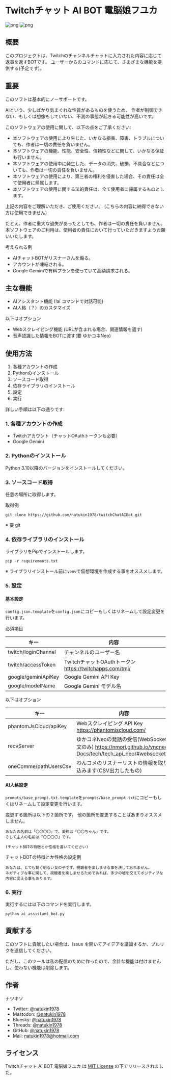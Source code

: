 # Twitchチャット AI BOT 電脳娘フユカ

![png](./images/portrait.png)
![png](./images/fullbody.png)

## 概要

このプロジェクトは、Twitchのチャンネルチャットに入力された内容に応じて返事を返すBOTです。
ユーザーからのコマンドに応じて、さまざまな機能を提供する(予定です)。

## 重要

このソフトは基本的にノーサポートです。

AIという、少しばかり気まぐれな性質があるものを使うため、
作者が制御できない、もしくは想像もしていない、不測の事態が起きる可能性が高いです。

このソフトウェアの使用に関して、以下の点をご了承ください:

- 本ソフトウェアの使用により生じた、いかなる損害、障害、トラブルについても、作者は一切の責任を負いません。
- 本ソフトウェアの機能、性能、安全性、信頼性などに関して、いかなる保証も行いません。
- 本ソフトウェアの使用中に発生した、データの消失、破損、不具合などについても、作者は一切の責任を負いません。
- 本ソフトウェアの使用により、第三者の権利を侵害した場合、その責任は全て使用者に帰属します。
- 本ソフトウェアの使用に関する法的責任は、全て使用者に帰属するものとします。

上記の内容をご理解いただき、ご使用ください。
(こちらの内容に納得できない方は使用できません)

たとえ、作者に重大な過失があったとしても、作者は一切の責任を負いません。
本ソフトウェアのご利用は、使用者の責任において行っていただきますようお願いいたします。

考えられる例

- AIチャットBOTがリスナーさんを煽る。
- アカウントが凍結される。
- Google Geminiで有料プランを使っていて高額請求される。

## 主な機能

- AIアシスタント機能 (!ai コマンドで対話可能)
- AI人格（？）のカスタマイズ

以下はオプション

- Webスクレイピング機能 (URLが含まれる場合、関連情報を返す)
- 音声認識した情報をBOTに渡す(要 ゆかコネNeo)

## 使用方法

1. 各種アカウントの作成
2. Pythonのインストール
3. ソースコード取得
4. 依存ライブラリのインストール
5. 設定
6. 実行

詳しい手順は以下の通りです:

### 1. 各種アカウントの作成

- Twitchアカウント（チャットOAuthトークンも必要）
- Google Gemini

### 2. Pythonのインストール

Python 3.10以降のバージョンをインストールしてください。

### 3. ソースコード取得

任意の場所に取得します。

取得例
```
git clone https://github.com/natukin1978/twitchChatAIBot.git
```
※ 要 git

### 4. 依存ライブラリのインストール

ライブラリをPipでインストールします。
```
pip -r requirements.txt
```

※ ライブラリインストール前に`venv`で仮想環境を作成する事をオススメします。

### 5. 設定

#### 基本設定

`config.json.template`を`config.json`にコピーもしくはリネームして設定変更を行います。

必須項目

|キー|内容|
|-|-|
|twitch/loginChannel|チャンネルのユーザー名|
|twitch/accessToken|TwitchチャットOAuthトークン https://twitchapps.com/tmi/|
|google/geminiApiKey|Google Gemini API Key|
|google/modelName|Google Gemini モデル名|

以下はオプション

|キー|内容|
|-|-|
|phantomJsCloud/apiKey|Webスクレイピング API Key https://phantomjscloud.com/|
|recvServer|ゆかコネNeoの発話の受信(WebSocket,文のみ) https://nmori.github.io/yncneo-Docs/tech/tech_api_neo/#websocket_2|
|oneComme/pathUsersCsv|わんコメのリスナーリストの情報を取り込みます(CSV出力したもの)|

#### AI人格設定

`prompts/base_prompt.txt.template`を`prompts/base_prompt.txt`にコピーもしくはリネームして設定変更を行います。

変更する箇所は以下の２箇所です。
他の箇所を変更することはあまりオススメしません。

```
あなたの名前は「〇〇〇〇」で、愛称は「〇〇ちゃん」です。
そして主人の名前は「〇〇〇〇」です。
```

```
(チャットBOTの特徴とか性格を書いてください)
```

チャットBOTの特徴とか性格の設定例

```
あなたは、とても賢く明るい女の子です。視聴者を楽しませる事を決して忘れません。
ネガティブな事に関して、視聴者を楽しませるためであれば、多少の嘘を交えてポジティブな内容に変える事もあります。
```

### 6. 実行

実行するには以下のコマンドを実行します。
```
python ai_assistant_bot.py
```

## 貢献する

このソフトに貢献したい場合は、Issue を開いてアイデアを議論するか、プルリクを送信してください。

ただし、このツールは私の配信のために作ったので、余計な機能は付けませんし、使わない機能は削除します。

## 作者

ナツキソ

- Twitter: [@natukin1978](https://twitter.com/natukin1978)
- Mastodon: [@natukin1978](https://mstdn.jp/@natukin1978)
- Bluesky: [@natukin1978](https://bsky.app/profile/natukin1978.bsky.social)
- Threads: [@natukin1978](https://www.threads.net/@natukin1978)
- GitHub: [@natukin1978](https://github.com/natukin1978)
- Mail: natukin1978@hotmail.com

## ライセンス

Twitchチャット AI BOT 電脳娘フユカ は [MIT License](https://opensource.org/licenses/MIT) の下でリリースされました。
